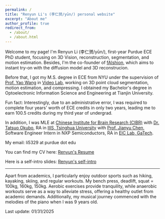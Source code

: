 ```yaml
---
permalink: /
title: "Renyun Li's (李仁赟/yūn/) personal website"
excerpt: "About me"
author_profile: true
redirect_from: 
  - /about/
  - /about.html
---
```


Welcome to my page! I'm Renyun Li (李仁赟/yūn/), first-year Purdue ECE PhD student, focusing on 3D Vision, reconstruction, segmentation, and motion estimation. Besides, I'm the co-founder of [fAIshion](https://www.faishion.ai/), which aims to instant try-on with the diffusion model and 3D reconstrucion.

Before that, I got my M.S. degree in ECE from NYU under the supervision of [Prof. Yao Wang](https://engineering.nyu.edu/faculty/yao-wang) in [Video Lab](https://wp.nyu.edu/videolab/people/), working on 3D point cloud segmentation, motion estimation, and compressing. I obtained my Bachelor's degree in Optoelectronic Information Science and Engineering at Tianjin University. 

Fun fact: Interestingly, due to an administrative error, I was required to complete four years' worth of ECE credits in only two years, leading me to earn 100.5 credits during my third year of undergrad.

In addition, I was MLE at [Chinese Institute for Brain Research (CIBR)](https://www.cibr.ac.cn/about/generalization?language=en) with [Dr. Tatsuo Okubo](https://scholar.google.com/citations?user=EyyL1P0AAAAJ&hl=en),  RA in [IIIS, Tsinghua University](https://iiis.tsinghua.edu.cn/en/) with [Prof. Jianyu Chen](https://people.iiis.tsinghua.edu.cn/~jychen/), 
 Software Engineer Intern in NXP Semiconductors, RA in [EIC Lab, GaTech](https://eiclab.scs.gatech.edu/).


My email: li5329 at purdue dot edu

You can find my CV here: [Renyun's Resume](./assets/Renyun_Li_20250116_AI_v1.pdf)

Here is a self-intro slides: [Renyun's self-intro](https://docs.google.com/presentation/d/1Y2jo1OarH7z451LWjeZqZ1pHYrb_Negh6kLl9VnkESY/edit?usp=sharing)  

  
-----------------------------------------------------------------------------  


Apart from academics, I particularly enjoy outdoor sports such as hiking, kayaking, skiing, and regular workouts. My bench press, deadlift, squat = 100kg, 160kg, 150kg. Aerobic exercises provide tranquility, while anaerobic workouts serve as a way to alleviate stress, offering a healthy outlet from academic demands. Additionally, my musical journey commenced with the melodies of the piano when I was 9 years old.  
  
  
Last update: 01/31/2025
